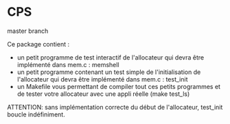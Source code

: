 # CPS

master branch

Ce package contient :
- un petit programme de test interactif de l'allocateur qui devra être implémenté dans mem.c : memshell
- un petit programme contenant un test simple de l'initialisation de l'allocateur qui devra être implémenté dans mem.c : test_init
- un Makefile vous permettant de compiler tout ces petits programmes et de tester votre allocateur avec une appli réelle (make test_ls)

ATTENTION: sans implémentation correcte du début de l'allocateur, test_init boucle indéfiniment.
